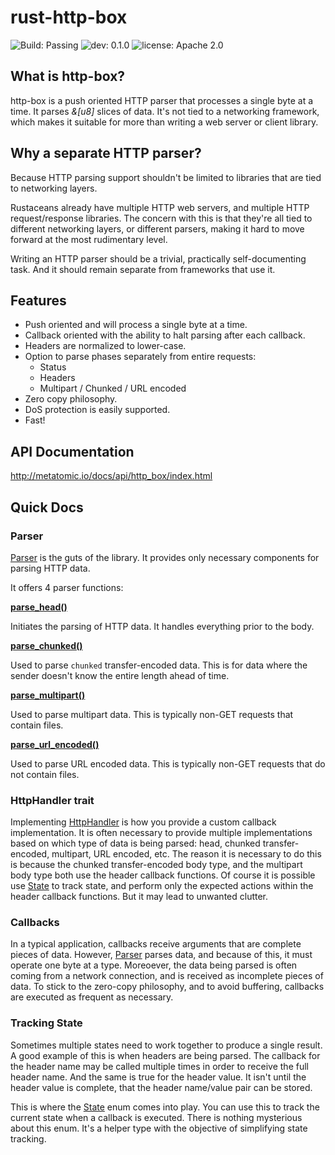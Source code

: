 # rust-http-box

![Build: Passing](https://img.shields.io/badge/build-passing-brightgreen.svg)
![dev: 0.1.0](https://img.shields.io/badge/dev-0.1.0-ff69b4.svg)
![license: Apache 2.0](https://img.shields.io/badge/license-Apache%202.0-blue.svg)

## What is http-box?

http-box is a push oriented HTTP parser that processes a single byte at a time. It parses *&[u8]*
slices of data. It's not tied to a networking framework, which makes it suitable for more than
writing a web server or client library.

## Why a separate HTTP parser?

Because HTTP parsing support shouldn't be limited to libraries that are tied to networking layers.

Rustaceans already have multiple HTTP web servers, and multiple HTTP request/response libraries. The
concern with this is that they're all tied to different networking layers, or different parsers,
making it hard to move forward at the most rudimentary level.

Writing an HTTP parser should be a trivial, practically self-documenting task. And it should remain
separate from frameworks that use it.

## Features

- Push oriented and will process a single byte at a time.
- Callback oriented with the ability to halt parsing after each callback.
- Headers are normalized to lower-case.
- Option to parse phases separately from entire requests:
  - Status
  - Headers
  - Multipart / Chunked / URL encoded
- Zero copy philosophy.
- DoS protection is easily supported.
- Fast!

## API Documentation

http://metatomic.io/docs/api/http_box/index.html

## Quick Docs

### Parser

[Parser](http://www.metatomic.io/docs/api/http_box/http1/struct.Parser.html) is the guts of
the library. It provides only necessary components for parsing HTTP data.

It offers 4 parser functions:

**[parse_head()](http://www.metatomic.io/docs/api/http_box/http1/struct.Parser.html#method.parse_head)**

Initiates the parsing of HTTP data. It handles everything prior to the body.

**[parse_chunked()](http://www.metatomic.io/docs/api/http_box/http1/struct.Parser.html#method.parse_chunked)**

Used to parse `chunked` transfer-encoded data. This is for data where the sender doesn't know the
entire length ahead of time.

**[parse_multipart()](http://www.metatomic.io/docs/api/http_box/http1/struct.Parser.html#method.parse_multipart)**

Used to parse multipart data. This is typically non-GET requests that contain files.

**[parse_url_encoded()](http://www.metatomic.io/docs/api/http_box/http1/struct.Parser.html#method.parse_url_encoded)**

Used to parse URL encoded data. This is typically non-GET requests that do not contain files.

### HttpHandler trait

Implementing [HttpHandler](http://www.metatomic.io/docs/api/http_box/http1/trait.HttpHandler.html)
is how you provide a custom callback implementation. It is often necessary to provide multiple
implementations based on which type of data is being parsed: head, chunked transfer-encoded,
multipart, URL encoded, etc. The reason it is necessary to do this is because the chunked
transfer-encoded body type, and the multipart body type both use the header callback functions. Of
course it is possible use [State](http://www.metatomic.io/docs/api/http_box/http1/enum.State.html)
to track state, and perform only the expected actions within the header callback functions. But it
may lead to unwanted clutter.

### Callbacks

In a typical application, callbacks receive arguments that are complete pieces of data. However,
[Parser](http://www.metatomic.io/docs/api/http_box/http1/struct.Parser.html) parses data, and
because of this, it must operate one byte at a type. Moreoever, the data being parsed is often
coming from a network connection, and is received as incomplete pieces of data. To stick to the
zero-copy philosophy, and to avoid buffering, callbacks are executed as frequent as necessary.

### Tracking State

Sometimes multiple states need to work together to produce a single result. A good example of this
is when headers are being parsed. The callback for the header name may be called multiple times in
order to receive the full header name. And the same is true for the header value. It isn't until the
header value is complete, that the header name/value pair can be stored.

This is where the [State](http://www.metatomic.io/docs/api/http_box/http1/enum.State.html) enum
comes into play. You can use this to track the current state when a callback is executed. There is
nothing mysterious about this enum. It's a helper type with the objective of simplifying state
tracking.
